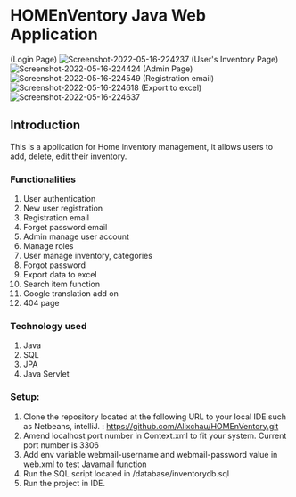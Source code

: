# HOMEnVentory Java Web Application

(Login Page)
<img src="https://i.ibb.co/DwjmKFH/Screenshot-2022-05-16-224237.png" alt="Screenshot-2022-05-16-224237" border="0">
(User's Inventory Page)
<img src="https://i.ibb.co/f1JsK1p/Screenshot-2022-05-16-224424.png" alt="Screenshot-2022-05-16-224424" border="0">
(Admin Page)
<img src="https://i.ibb.co/80b1bd3/Screenshot-2022-05-16-224549.png" alt="Screenshot-2022-05-16-224549" border="0">
(Registration email)
<img src="https://i.ibb.co/vDyFHRP/Screenshot-2022-05-16-224618.png" alt="Screenshot-2022-05-16-224618" border="0">
(Export to excel)
<img src="https://i.ibb.co/X5WthLr/Screenshot-2022-05-16-224637.png" alt="Screenshot-2022-05-16-224637" border="0">

## Introduction

This is a application for Home inventory management, it allows users to add, delete, edit their inventory.

### Functionalities

1. User authentication
2. New user registration
3. Registration email
4. Forget password email
5. Admin manage user account
6. Manage roles
7. User manage inventory, categories
8. Forgot password
9. Export data to excel 
10. Search item function 
11. Google translation add on
12. 404 page

### Technology used

1. Java
2. SQL
3. JPA
4. Java Servlet

### Setup: 

1. Clone the repository located at the following URL to your local IDE such as Netbeans, intelliJ. : 
https://github.com/Alixchau/HOMEnVentory.git
2. Amend localhost port number in Context.xml to fit your system. Current port number is 3306
3. Add env variable webmail-username and webmail-password value in web.xml to test Javamail function
4. Run the SQL script located in /database/inventorydb.sql 
5. Run the project in IDE. 


